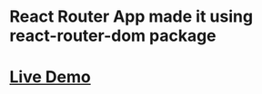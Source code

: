# React Router App made it using react-router-dom package

# [Live Demo](https://ddepu11.github.io/react-router-app)
